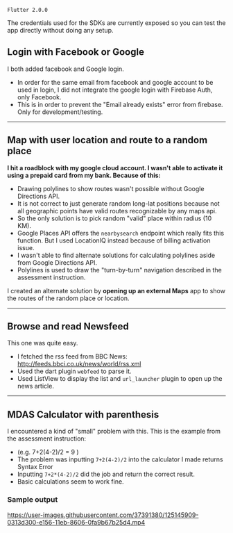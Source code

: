 `Flutter 2.0.0`

The credentials used for the SDKs are currently exposed so you can test the app directly without doing any setup.

## Login with Facebook or Google
I both added facebook and Google login.
- In order for the same email from facebook and google account to be used in login, I did not integrate the google login with Firebase Auth, only Facebook.
- This is in order to prevent the "Email already exists" error from firebase. Only for development/testing. 

<hr> 

## Map with user location and route to a random place
**I hit a roadblock with my google cloud account. I wasn't able to activate it using a prepaid card from my bank. Because of this:**
- Drawing polylines to show routes wasn't possible without Google Directions API.
- It is not correct to just generate random long-lat positions because not all geographic points have valid routes recognizable by any maps api.
- So the only solution is to pick random "valid" place within radius (10 KM).
- Google Places API offers the `nearbysearch` endpoint which really fits this function. But I used LocationIQ instead because of billing activation issue.
- I wasn't able to find alternate solutions for calculating polylines aside from Google Directions API.
- Polylines is used to draw the "turn-by-turn" navigation described in the assessment instruction.

I created an alternate solution by **opening up an external Maps** app to show the routes of the random place or location.

<hr> 

## Browse and read Newsfeed
This one was quite easy.
- I fetched the rss feed from BBC News: http://feeds.bbci.co.uk/news/world/rss.xml
- Used the dart plugin `webfeed` to parse it.
- Used ListView to display the list and `url_launcher` plugin to open up the news article.

<hr> 


## MDAS Calculator with parenthesis
I encountered a kind of "small" problem with this. This is the example from the assessment instruction:
- (e.g. 7+2(4-2)/2 = 9 )
- The problem was inputting `7+2(4-2)/2` into the calculator I made returns Syntax Error
- Inputting `7+2*(4-2)/2` did the job and return the correct result.
- Basic calculations seem to work fine.




### Sample output

https://user-images.githubusercontent.com/37391380/125145909-0313d300-e156-11eb-8606-0fa9b67b25d4.mp4
